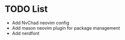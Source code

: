 # TODO List

- Add NvChad neovim config
- Add mason neovim plugin for package management
- Add nerdfont

